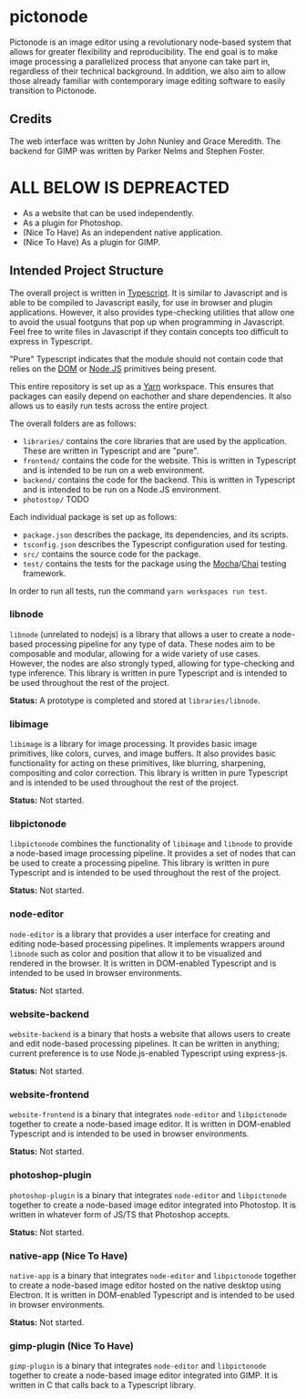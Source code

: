 # pictonode


Pictonode is an image editor using a revolutionary node-based system that allows for greater flexibility and reproducibility. The end goal is to make image processing a parallelized process that anyone can take part in, regardless of their technical background. In addition, we also aim to allow those already familiar with contemporary image editing software to easily transition to Pictonode. 

## Credits

The web interface was written by John Nunley and Grace Meredith. The backend for GIMP was written by Parker Nelms and Stephen Foster.

# ALL BELOW IS DEPREACTED

* As a website that can be used independently.
* As a plugin for Photoshop.
* (Nice To Have) As an independent native application.
* (Nice To Have) As a plugin for GIMP. 

## Intended Project Structure

The overall project is written in [Typescript](https://www.typescriptlang.org/). It is similar to Javascript and is able to be compiled to Javascript easily, for use in browser and plugin applications. However, it also provides type-checking utilities that allow one to avoid the usual footguns that pop up when programming in Javascript. Feel free to write files in Javascript if they contain concepts too difficult to express in Typescript.

"Pure" Typescript indicates that the module should not contain code that relies on the [DOM](https://developer.mozilla.org/en-US/docs/Web/API/Document_Object_Model) or [Node.JS](https://nodejs.org/en/) primitives being present.

This entire repository is set up as a [Yarn](https://yarnpkg.com/) workspace. This ensures that packages can easily depend on eachother and share dependencies. It also allows us to easily run tests across the entire project.

The overall folders are as follows:

- `libraries/` contains the core libraries that are used by the application. These are written in Typescript and are "pure".
- `frontend/` contains the code for the website. This is written in Typescript and is intended to be run on a web environment.
- `backend/` contains the code for the backend. This is written in Typescript and is intended to be run on a Node.JS environment.
- `photostop/` TODO

Each individual package is set up as follows:

- `package.json` describes the package, its dependencies, and its scripts.
- `tsconfig.json` describes the Typescript configuration used for testing.
- `src/` contains the source code for the package.
- `test/` contains the tests for the package using the [Mocha](https://mochajs.org/)/[Chai](https://www.chaijs.com/) testing framework.

In order to run all tests, run the command `yarn workspaces run test`.

### libnode

`libnode` (unrelated to nodejs) is a library that allows a user to create a node-based processing pipeline for any type of data. These nodes aim to be composable and modular, allowing for a wide variety of use cases. However, the nodes are also strongly typed, allowing for type-checking and type inference. This library is written in pure Typescript and is intended to be used throughout the rest of the project.

**Status:** A prototype is completed and stored at `libraries/libnode`.

### libimage

`libimage` is a library for image processing. It provides basic image primitives, like colors, curves, and image buffers. It also provides basic functionality for acting on these primitives, like blurring, sharpening, compositing and color correction. This library is written in pure Typescript and is intended to be used throughout the rest of the project.

**Status:** Not started.

### libpictonode

`libpictonode` combines the functionality of `libimage` and `libnode` to provide a node-based image processing pipeline. It provides a set of nodes that can be used to create a processing pipeline. This library is written in pure Typescript and is intended to be used throughout the rest of the project.

**Status:** Not started.

### node-editor

`node-editor` is a library that provides a user interface for creating and editing node-based processing pipelines. It implements wrappers around `libnode` such as color and position that allow it to be visualized and rendered in the browser. It is written in DOM-enabled Typescript and is intended to be used in browser environments. 

**Status:** Not started.

### website-backend

`website-backend` is a binary that hosts a website that allows users to create and edit node-based processing pipelines. It can be written in anything; current preference is to use Node.js-enabled Typescript using express-js.

**Status:** Not started.

### website-frontend

`website-frontend` is a binary that integrates `node-editor` and `libpictonode` together to create a node-based image editor. It is written in DOM-enabled Typescript and is intended to be used in browser environments.

**Status:** Not started.

### photoshop-plugin

`photoshop-plugin` is a binary that integrates `node-editor` and `libpictonode` together to create a node-based image editor integrated into Photostop. It is written in whatever form of JS/TS that Photoshop accepts.

**Status:** Not started.

### native-app (Nice To Have)

`native-app` is a binary that integrates `node-editor` and `libpictonode` together to create a node-based image editor hosted on the native desktop using Electron. It is written in DOM-enabled Typescript and is intended to be used in browser environments.

**Status:** Not started.

### gimp-plugin (Nice To Have)

`gimp-plugin` is a binary that integrates `node-editor` and `libpictonode` together to create a node-based image editor integrated into GIMP. It is written in C that calls back to a Typescript library.
